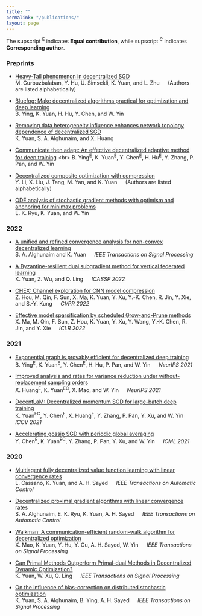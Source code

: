 ```yaml
---
title: ""
permalink: "/publications/"
layout: page
---
```


The supscript <sup>E</sup> indicates **Equal contribution**, while supscript <sup>C</sup> indicates **Corresponding author**.

### Preprints

- [Heavy-Tail phenomenon in decentralized SGD](https://arxiv.org/abs/2205.06689) <br>
  M. Gurbuzbalaban, Y. Hu, U. Simsekli, K. Yuan, and L. Zhu &emsp; (Authors are listed alphabetically)

- [Bluefog: Make decentralized algorithms practical for optimization and deep learning](https://arxiv.org/abs/2111.04287) <br>
  B. Ying, K. Yuan, H. Hu, Y. Chen, and W. Yin 
  
- [Removing data heterogeneity influence enhances network topology dependence of decentralized SGD](https://arxiv.org/abs/2105.08023) <br>
  K. Yuan, S. A. Alghunaim, and X. Huang 
  
- [Communicate then adapt: An effective decentralized adaptive method for deep training](https://openreview.net/forum?id=m716e-0clj&referrer=%5Bthe%20profile%20of%20Wotao%20Yin%5D(%2Fprofile%3Fid%3D~Wotao_Yin1)) <br>
  B. Ying<sup>E</sup>, K. Yuan<sup>E</sup>, Y. Chen<sup>E</sup>, H. Hu<sup>E</sup>, Y. Zhang, P. Pan, and W. Yin
  
- [Decentralized composite optimization with compression](https://arxiv.org/abs/2108.04448) <br>
  Y. Li, X. Liu, J. Tang, M. Yan, and K. Yuan &emsp; (Authors are listed alphabetically)
  
- [ODE analysis of stochastic gradient methods with optimism and anchoring for minimax problems](https://arxiv.org/abs/1905.10899) <br>
  E. K. Ryu, K. Yuan, and W. Yin


### 2022 

- [A unified and refined convergence analysis for non-convex decentralized learning](https://arxiv.org/abs/2110.09993) <br>
  S. A. Alghunaim and K. Yuan &emsp; *IEEE Transactions on Signal Processing*
  
- [A Byzantine-resilient dual subgradient method for vertical federated learning](https://ieeexplore.ieee.org/abstract/document/9747270/) <br>
  K. Yuan, Z. Wu, and Q. Ling &emsp; *ICASSP 2022*
  
- [CHEX: Channel exploration for CNN model compression](https://openaccess.thecvf.com/content/CVPR2022/papers/Hou_CHEX_CHannel_EXploration_for_CNN_Model_Compression_CVPR_2022_paper.pdf) <br>
  Z. Hou, M. Qin, F. Sun, X. Ma, K. Yuan, Y. Xu, Y.-K. Chen, R. Jin, Y. Xie, and S.-Y. Kung &emsp; *CVPR 2022*
  
- [Effective model sparsification by scheduled Grow-and-Prune methods](https://openaccess.thecvf.com/content/CVPR2022/papers/Hou_CHEX_CHannel_EXploration_for_CNN_Model_Compression_CVPR_2022_paper.pdf) <br>
  X. Ma, M. Qin, F. Sun, Z. Hou, K. Yuan, Y. Xu, Y. Wang, Y.-K. Chen, R. Jin, and Y. Xie &emsp; *ICLR 2022*

### 2021

- [Exponential graph is provably efficient for decentralized deep training](https://arxiv.org/abs/2110.13363) <br>
  B. Ying<sup>E</sup>, K. Yuan<sup>E</sup>, Y. Chen<sup>E</sup>, H. Hu, P. Pan, and W. Yin &emsp; *NeurIPS 2021*
  
- [Improved analysis and rates for variance reduction under without-replacement sampling orders](https://proceedings.neurips.cc/paper/2021/file/1a3650aedfdd3a21444047ed2d89458f-Paper.pdf) <br>
  X. Huang<sup>E</sup>, K. Yuan<sup>EC</sup>, X. Mao, and W. Yin &emsp; *NeurIPS 2021*

- [DecentLaM: Decentralized momentum SGD for large-batch deep training](https://openaccess.thecvf.com/content/ICCV2021/papers/Yuan_DecentLaM_Decentralized_Momentum_SGD_for_Large-Batch_Deep_Training_ICCV_2021_paper.pdf) <br>
  K. Yuan<sup>EC</sup>, Y. Chen<sup>E</sup>, X. Huang<sup>E</sup>, Y. Zhang, P. Pan, Y. Xu, and W. Yin  &emsp; *ICCV 2021*
  
- [Accelerating gossip SGD with periodic global averaging](http://proceedings.mlr.press/v139/chen21y/chen21y.pdf) <br>
  Y. Chen<sup>E</sup>, K. Yuan<sup>EC</sup>, Y. Zhang, P. Pan, Y. Xu, and W. Yin &emsp; *ICML 2021*
  
### 2020

- [Multiagent fully decentralized value function learning with linear convergence rates](https://ieeexplore.ieee.org/abstract/document/9096575/) <br>
  L. Cassano, K. Yuan, and A. H. Sayed  &emsp; *IEEE Transactions on Automatic Control*
  
- [Decentralized proximal gradient algorithms with linear convergence rates](https://arxiv.org/abs/1909.06479)  <br>
  S. A. Alghunaim, E. K. Ryu, K. Yuan, A. H. Sayed &emsp; *IEEE Transactions on Automatic Control*
  
- [Walkman: A communication-efficient random-walk algorithm for decentralized optimization](https://arxiv.org/abs/1804.06568)  <br>
  X. Mao, K. Yuan, Y. Hu, Y. Gu, A. H. Sayed, W. Yin &emsp; *IEEE Transactions on Signal Processing*
  
- [Can Primal Methods Outperform Primal-dual Methods in Decentralized Dynamic Optimization?](https://arxiv.org/abs/2003.00816)  <br>
  K. Yuan, W. Xu, Q. Ling &emsp; *IEEE Transactions on Signal Processing*
  
- [On the influence of bias-correction on distributed stochastic optimization](https://ieeexplore.ieee.org/abstract/document/9139399)  <br>
  K. Yuan, S. A. Alghunaim, B. Ying, A. H. Sayed &emsp; *IEEE Transactions on Signal Processing*

<!-- ## Features

 - supports dark mode on macOS Mojave
 - optional sidebar
 - MathJax support
 - no external ressources
 - included archive page
 - supports pagination
 - feed generation
 - responsive
 - syntax highlighting
 - supports comments via [disqus](https://disqus.com/) or [isso](http://posativ.org/isso/)

## Based on

- [Hyde](https://github.com/poole/hyde)
- [Minima](https://github.com/jekyll/minima)
- [Lagrange](https://github.com/LeNPaul/Lagrange)
- [Font Awesome](http://fontawesome.io/)
- [KaTeX](https://katex.org/)
- [Pygments](https://github.com/richleland/pygments-css)

## Installation (jekyll-remote-theme method)

You can use this theme with the `jekyll-remote-theme` plugin. Just create an empty repo, copy over the `index.html` file and add this to your `_config.yml`:

```yaml
remote_theme: niklasbuschmann/contrast@v2.11

plugins:
  - jekyll-remote-theme
```

Note: to enable icons you also need to copy over the `_data` folder.

## Config

Your `_config.yml` could for example look like this:

```yaml
title: "Blog Title"
author: "Blog Author"
description: "My personal blog about ... something"
permalink: /:title/
lang: "en"
excerpt_separator: "\n\n\n"
date_format: "%B %d, %Y"

# Layout

show_excerpts: true        # show article excerpts on the home page
show_frame: true           # adds a gray frame to the site
show_sidebar: false        # show a sidebar instead of the usual header

# Menu

navigation:                # accepts {file, title, url, icon, sidebaricon}
  - {file: "index.html"}
  - {file: "README.md"}

external:                  # shows a footer with social links - for available icons see fontawesome.com/icons
  - {title: Mail, icon: envelope, url: "mailto:niklasbuschmann@users.noreply.github.com"}
  - {title: Github, icon: github, url: "https://github.com/niklasbuschmann/contrast"}
  - {title: Subscribe, icon: rss, url: "/feed.xml"}

comments:
#  disqus_shortname: ""    # see https://disqus.com/
#  isso_domain: ""         # see https://posativ.org/isso/

plugins:
 - jekyll-feed

```

## MathJax

Contrast comes preinstalled with a leightweight alternative to MathJax called [KaTeX](https://katex.org/). To display equations in a post simply set `mathjax: true` in the article's front matter.

## License

[public domain](http://unlicense.org/)

## Screenshots

![screenshot](https://user-images.githubusercontent.com/4943215/109431850-cd711780-7a08-11eb-8601-2763f2ee6bb4.png)

![screenshot](https://user-images.githubusercontent.com/4943215/109431832-b6cac080-7a08-11eb-9c5e-a058680c23a1.png)

![screenshot](https://user-images.githubusercontent.com/4943215/73125194-5f0b8b80-3fa4-11ea-805c-8387187503ad.png) -->
